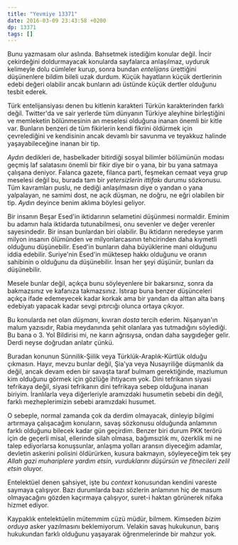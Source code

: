 ```yaml
---
title: "Yevmiye 13371"
date: 2016-03-09 23:43:58 +0200
dp: 13371
tags: []
---
```


Bunu yazmasam olur aslında. Bahsetmek istediğim konular değil. İncir çekirdeğini
doldurmayacak konularda sayfalarca anlaşılmaz, uyduruk kelimeyle dolu cümleler
kurup, sonra bundan *entelijans* ürettiğini düşünenlere bildim bileli uzak
durdum. Küçük hayatların küçük dertlerinin edebi değeri olabilir ancak bunların
adı üstünde küçük dertler olduğunu tesbit ederek.

Türk entelijansiyası denen bu kitlenin karakteri Türkün karakterinden farklı
değil. Twitter'da ve sair yerlerde tüm dünyanın Türkiye aleyhine birleştiğini ve
memleketin bölünmesinin an meselesi olduğuna inanan önemli bir kitle
var. Bunların benzeri de tüm fikirlerin kendi fikrini öldürmek için
çevrelediğini ve kendisinin ancak devamlı bir savunma ve teyakkuz halinde
yaşayabileceğine inanan bir tip.

*Aydın* dedikleri de, hasbelkader bitirdiği sosyal bilimler bölümünün modası
geçmiş laf salatasını önemli bir fikir diye bir o yana, bir bu yana satmaya
çalışana deniyor. Falanca gazete, filanca parti, feşmekan cemaat veya grup
meselesi değil bu, burada tam bir *yetersizlerin ittifakı* durumu sözkonusu. Tüm
kavramları puslu, ne dediği anlaşılmasın diye o yandan o yana yalpalayan, ne
samimi dost, ne açık düşman, ne doğru, ne eğri olabilen bir tip. *Aydın* deyince
benim aklıma böylesi geliyor.

Bir insanın Beşar Esed'in iktidarının selametini düşünmesi normaldir. Eminim bu
adamın hala iktidarda tutunabilmesi, onu sevenler ve değer verenler
sayesindedir. Bir insan bunlardan biri olabilir. Bu iktidarın neredeyse yarım
milyon insanın ölümünden ve milyonlarcasının tehcirinden daha kıymetli olduğunu
düşünebilir. Esed'in bunların daha büyüklerine mani olduğunu iddia
edebilir. Suriye'nin Esed'in müktesep hakkı olduğunu ve oranın sahibinin o
olduğunu da düşünebilir. İnsan her şeyi düşünür, bunları da düşünebilir.

Mesele bunlar değil, açıkça bunu söyleyenlere bir bakarsınız, sonra da
bakmazsınız ve kafanıza takmazsınız. Istırap buna benzer düşünceleri açıkça
ifade edemeyecek kadar korkak ama bir yandan da alttan alta barış edebiyatı
yapacak kadar sevgi pıtırcığı olunca ortaya çıkıyor.

Bu konularda net olan *düşmanı*, kıvıran *dosta* tercih ederim. Nişanyan'ın
malum yazısıdır, Rabia meydanında şehit olanlara yas tutmadığını söylediği. Bu
bana o 3. Yol Bildirisi mi, ne karın ağrısıysa, ondan daha saygıdeğer
gelir. Derdi neyse doğrudan anlatır çünkü.

Buradan konunun Sünnilik-Şiilik veya Türklük-Araplık-Kürtlük olduğu
çıkmasın. Hayır, mevzu bunlar değil, Şia'ya veya Nusayriliğe düşmanlık da değil,
ancak devam eden bir savaşta taraf bulmam gerektiğinde, mazlumun kim olduğunu
görmek için gözlüğe ihtiyacım yok. Dini tefrikanın siyasi tefrikaya değil,
siyasi tefrikanın dini tefrikaya sebep olduğuna inanan biriyim. İranlılarla veya
diğerleriyle aramızdaki husumetin sebebi din değil, farklı mezheplerimizin
sebebi aramızdaki husumet.

O sebeple, normal zamanda çok da derdim olmayacak, dinleyip bilgimi artırmaya
çalışacağım konuların, savaş sözkonusu olduğunda anlamının farklı olduğunu
bilecek kadar gün geçirdim. Benzer biri durum PKK terörü için de geçerli misal,
ellerinde silah olmasa, bağımsızlık mı, özerklik mi ne talep ediyorlarsa
konuşsunlar, anlaşma yolları aransın diyeceğim adamlar, devletin askerini
polisini öldürürken, kusura bakmayın, söyleyeceğim tek şey *Allah gazi
muhariplere yardım etsin, vurduklarını düşürsün ve fitnecileri zelil etsin*
oluyor. 

Entelektüel denen şahsiyet, işte bu *context* konusundan kendini vareste saymaya
çalışıyor. Bazı durumlarda bazı sözlerin anlamının hiç de masum olmayacağını
gözden kaçırmaya çalışıyor, suret-i haktan görünerek nifaka hizmet ediyor.

Kaypaklık entelektüelin mütemmim cüzü müdür, bilmem. Kimseden *bizim orduya*
asker yazılmasını beklemiyorum. Velakin savaş hukukunun, barış hukukundan farklı
olduğunu yaşayarak öğrenmelerinde bir mahzur yok.

